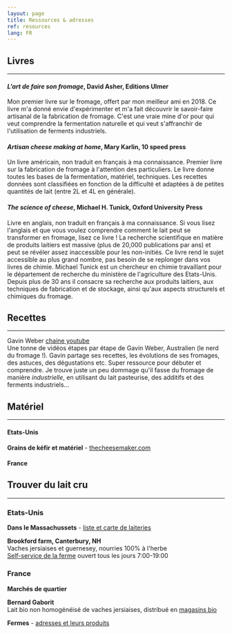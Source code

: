 ```yaml
---
layout: page
title: Ressources & adresses
ref: resources
lang: FR
---
```


## Livres
---

#### *L'art de faire son fromage*, David Asher, Editions Ulmer

Mon premier livre sur le fromage, offert par mon meilleur ami en 2018. Ce livre m'a donné envie d'expérimenter et m'a fait découvrir le savoir-faire artisanal de la fabrication de fromage. 
C'est une vraie mine d'or pour qui veut comprendre la fermentation naturelle et qui veut s'affranchir de l'utilisation de ferments industriels.

#### *Artisan cheese making at home*, Mary Karlin, 10 speed press

Un livre américain, non traduit en français à ma connaissance. Premier livre sur la fabrication de fromage à l'attention des particuliers. 
Le livre donne toutes les bases de la fermentation, matériel, techniques. 
Les recettes données sont classifiées en fonction de la difficulté et adaptées à de petites quantités de lait (entre 2L et 4L en générale).

#### *The science of cheese*, Michael H. Tunick, Oxford University Press

Livre en anglais, non traduit en français à ma connaissance.
Si vous lisez l'anglais et que vous voulez comprendre comment le lait peut se transformer en fromage, lisez ce livre !
La recherche scientifique en matière de produits laitiers est massive (plus de 20,000 publications par ans) et peut se révéler assez inaccessible pour les non-initiés. 
Ce livre rend le sujet accessible au plus grand nombre, pas besoin de se replonger dans vos livres de chimie.
Michael Tunick est un chercheur en chimie travaillant pour le département de recherche du ministère de l'agriculture des Etats-Unis.
Depuis plus de 30 ans il consacre sa recherche aux produits laitiers, aux techniques de fabrication et de stockage, ainsi qu'aux aspects structurels et chimiques du fromage.


## Recettes
---

Gavin Weber [chaine youtube](https://www.youtube.com/channel/UCE31MqUy6nIMJ_f8y4R3_AA)
<span style="line-height:10px;"><br></span>
Une tonne de vidéos étapes par étape de Gavin Weber, Australien (le nerd du fromage !).
Gavin partage ses recettes, les évolutions de ses fromages, des astuces, des dégustations etc. 
Super ressource pour débuter et comprendre. 
Je trouve juste un peu dommage qu'il fasse du fromage de manière *industrielle*, en utilisant du lait pasteurise, des additifs et des ferments industriels...


## Matériel
---

#### Etats-Unis
**Grains de kéfir et matériel** - 
[thecheesemaker.com](https://www.thecheesemaker.com/)

#### France



## Trouver du lait cru
---

### Etats-Unis

**Dans le Massachussets** - 
[liste et carte de laiteries](https://www.nofamass.org/raw-milk)

**Brookford farm, Canterbury, NH**
<span style="line-height:10px;"><br></span> 
Vaches jersiaises et guernesey, nourries 100% à l'herbe
<span style="line-height:10px;"><br></span> 
[Self-service de la ferme](http://www.brookfordfarm.com/farm-store) ouvert tous les jours 7:00-19:00

### France

**Marchés de quartier**

**Bernard Gaborit**
<span style="line-height:10px;"><br></span> 
Lait bio non homogénéisé de vaches jersiaises, distribué en [magasins bio](https://www.bernardgaborit.fr/ou-nous-trouver/les-magasins-distributeurs)

**Fermes** - [adresses et leurs produits](https://www.bienvenue-a-la-ferme.com/)
